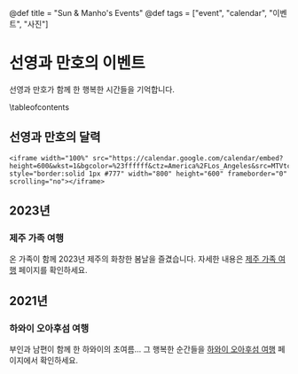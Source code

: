@def title = "Sun & Manho's Events"
@def tags = ["event", "calendar", "이벤트", "사진"]

# 선영과 만호의 이벤트

선영과 만호가 함께 한 행복한 시간들을 기억합니다.

\tableofcontents <!-- you can use \toc as well -->

## 선영과 만호의 달력

~~~
<iframe width="100%" src="https://calendar.google.com/calendar/embed?height=600&wkst=1&bgcolor=%23ffffff&ctz=America%2FLos_Angeles&src=MTVtczV0ZTQwdHNqbTduYW9tZjM0NDMwYW9AZ3JvdXAuY2FsZW5kYXIuZ29vZ2xlLmNvbQ&color=%23E4C441" style="border:solid 1px #777" width="800" height="600" frameborder="0" scrolling="no"></iframe>
~~~

## 2023년 
### 제주 가족 여행
온 가족이 함께 2023년 제주의 화창한 봄날을 즐겼습니다.
자세한 내용은 [제주 가족 여행](/events/2023/JeJuFamilyTravel/) 페이지를 확인하세요.

## 2021년
### 하와이 오아후섬 여행
부인과 남편이 함께 한 하와이의 초여름...
그 행복한 순간들을 [하와이 오아후섬 여행](/events/2021/Oahu/) 페이지에서 확인하세요.